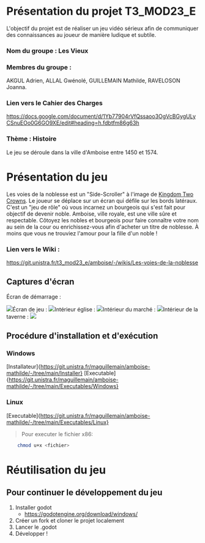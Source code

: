 # Présentation du projet T3_MOD23_E

L'objectif du projet est de réaliser un jeu vidéo sérieux afin de communiquer des connaissances au joueur de manière ludique et subtile.
### Nom du groupe : Les Vieux
### Membres du groupe :
AKGUL Adrien, ALLAL Gwénolé, GUILLEMAIN Mathilde, RAVELOSON Joanna.
### Lien vers le Cahier des Charges
https://docs.google.com/document/d/1Yb77904rVfQssaoo3OgVcBGygULyCSnuEOo0G6GO9XE/edit#heading=h.fdbtfm86g63h

### Thème : Histoire
Le jeu se déroule dans la ville d'Amboise entre 1450 et 1574.

# Présentation du jeu

Les voies de la noblesse est un "Side-Scroller" à l'image de [Kingdom Two Crowns](https://www.youtube.com/watch?v=GnqjjY38anQ). Le joueur se déplace sur un écran qui défile sur les bords latéraux. C'est un "jeu de rôle" où vous incarnez un bourgeois qui s'est fait pour objectif de devenir noble. Amboise, ville royale, est une ville sûre et respectable. Côtoyez les nobles et bourgeois pour faire connaître votre nom au sein de la cour ou enrichissez-vous afin d'acheter un titre de noblesse. À moins que vous ne trouviez l'amour pour la fille d'un noble !
### Lien vers le Wiki :
https://git.unistra.fr/t3_mod23_e/amboise/-/wikis/Les-voies-de-la-noblesse

## Captures d'écran
Écran de démarrage :

![](https://lh7-us.googleusercontent.com/YB3w-cv6sR4c35C-RB4aZVatAkn4UyKI34TvCmnKscxvW-im3-0vozF--4UlEX9OrcMX_VL6tck_rOxkw3L9rsDVRtEa3Eu_PXyZ-WiaIkFMT1li2p6lUBtNjFZCAMFLlntFKslKPvPfeM46gN_BRWk)Écran de jeu :
![](https://lh7-us.googleusercontent.com/3PVP1hZq5guedldDWvVeaW42gDm47oVviln-xKkp2Rp9ysbvaIyCbhLE0yqQvsJmmVR-Bp2-ha5ttqpD_ZgtbXC-4W6RocrVx47FMSghQH6ZD1u70GaQBylZxB0EsChMCKHO2_sfggJdh12QZo-CDwQ)Intérieur église :
![](https://lh7-us.googleusercontent.com/d8CqSBkkGnWtG8vjJ8dz8f8QcJ2Y0Uu7ulXX2CCJGNwaLty4rJednL3JPnwjkJmzzextqKmXKg60dHwxfNu8rnoN4qkQsu9Z_DrCQBFIgjSqqc54hwvcuNcsPyst9WPLtspso6GcZWoeO2a45okcPhc)Intérieur du marché :
![](https://lh7-us.googleusercontent.com/fXUPsJwJK5b5F2B8tzrfyakhq9A0JU-WKhktmsjaEkQT_VDrGySD8jIy2fjT6XJgIS1RHqf9OoMSq1D9WLEO1z-lGT7czsA4Y4uVC8AIbXzjKZOWukSgmCEzvWCJBba2uN9Msf1cEGYiHqPEY-D1lWg)Intérieur de la taverne :
![](https://lh7-us.googleusercontent.com/7I9Ai0d_iwVq7O5M0TGblmh3RGfYrWN4_ddob9gn1AKqfgdFMuZn-WszBDDXqNq0n4wl-mEHvTtudTxJ1zFnk83XlxVPokvIJdw5BQhygVjZsuggFFiIala18x69nlKWhdUGdYJH-9TGYTJWebbvAcU)

## Procédure d'installation et d'exécution
### Windows 
[Installateur]{https://git.unistra.fr/maguillemain/amboise-mathilde/-/tree/main/Installer}
[Executable]{https://git.unistra.fr/maguillemain/amboise-mathilde/-/tree/main/Executables/Windows}
### Linux
[Executable]{https://git.unistra.fr/maguillemain/amboise-mathilde/-/tree/main/Executables/Linux}
>Pour executer le fichier x86:
```bash
    chmod u+x <fichier>
```
# Réutilisation du jeu
## Pour continuer le développement du jeu

1. Installer godot
    - https://godotengine.org/download/windows/
2. Créer un fork et cloner le projet localement
3. Lancer le .godot
4. Développer !